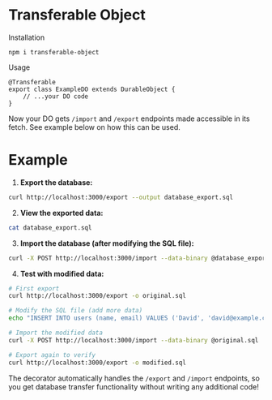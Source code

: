 # Transferable Object

Installation

```
npm i transferable-object
```

Usage

```
@Transferable
export class ExampleDO extends DurableObject {
    // ...your DO code
}
```

Now your DO gets `/import` and `/export` endpoints made accessible in its fetch. See example below on how this can be used.

# Example

1. **Export the database:**

```bash
curl http://localhost:3000/export --output database_export.sql
```

2. **View the exported data:**

```bash
cat database_export.sql
```

3. **Import the database (after modifying the SQL file):**

```bash
curl -X POST http://localhost:3000/import --data-binary @database_export.sql
```

4. **Test with modified data:**

```bash
# First export
curl http://localhost:3000/export -o original.sql

# Modify the SQL file (add more data)
echo "INSERT INTO users (name, email) VALUES ('David', 'david@example.com');" >> original.sql

# Import the modified data
curl -X POST http://localhost:3000/import --data-binary @original.sql

# Export again to verify
curl http://localhost:3000/export -o modified.sql
```

The decorator automatically handles the `/export` and `/import` endpoints, so you get database transfer functionality without writing any additional code!
